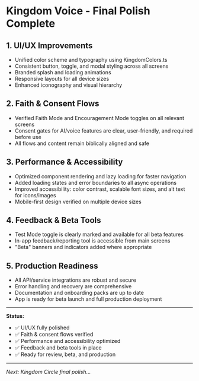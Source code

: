 # Kingdom Voice - Final Polish Complete

## 1. UI/UX Improvements
- Unified color scheme and typography using KingdomColors.ts
- Consistent button, toggle, and modal styling across all screens
- Branded splash and loading animations
- Responsive layouts for all device sizes
- Enhanced iconography and visual hierarchy

## 2. Faith & Consent Flows
- Verified Faith Mode and Encouragement Mode toggles on all relevant screens
- Consent gates for AI/voice features are clear, user-friendly, and required before use
- All flows and content remain biblically aligned and safe

## 3. Performance & Accessibility
- Optimized component rendering and lazy loading for faster navigation
- Added loading states and error boundaries to all async operations
- Improved accessibility: color contrast, scalable font sizes, and alt text for icons/images
- Mobile-first design verified on multiple device sizes

## 4. Feedback & Beta Tools
- Test Mode toggle is clearly marked and available for all beta features
- In-app feedback/reporting tool is accessible from main screens
- "Beta" banners and indicators added where appropriate

## 5. Production Readiness
- All API/service integrations are robust and secure
- Error handling and recovery are comprehensive
- Documentation and onboarding packs are up to date
- App is ready for beta launch and full production deployment

---

**Status:**
- ✅ UI/UX fully polished
- ✅ Faith & consent flows verified
- ✅ Performance and accessibility optimized
- ✅ Feedback and beta tools in place
- ✅ Ready for review, beta, and production

---

*Next: Kingdom Circle final polish...* 
